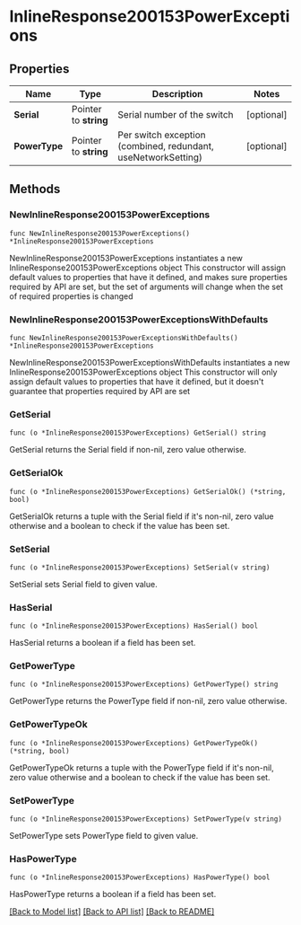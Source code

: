 # InlineResponse200153PowerExceptions

## Properties

Name | Type | Description | Notes
------------ | ------------- | ------------- | -------------
**Serial** | Pointer to **string** | Serial number of the switch | [optional] 
**PowerType** | Pointer to **string** | Per switch exception (combined, redundant, useNetworkSetting) | [optional] 

## Methods

### NewInlineResponse200153PowerExceptions

`func NewInlineResponse200153PowerExceptions() *InlineResponse200153PowerExceptions`

NewInlineResponse200153PowerExceptions instantiates a new InlineResponse200153PowerExceptions object
This constructor will assign default values to properties that have it defined,
and makes sure properties required by API are set, but the set of arguments
will change when the set of required properties is changed

### NewInlineResponse200153PowerExceptionsWithDefaults

`func NewInlineResponse200153PowerExceptionsWithDefaults() *InlineResponse200153PowerExceptions`

NewInlineResponse200153PowerExceptionsWithDefaults instantiates a new InlineResponse200153PowerExceptions object
This constructor will only assign default values to properties that have it defined,
but it doesn't guarantee that properties required by API are set

### GetSerial

`func (o *InlineResponse200153PowerExceptions) GetSerial() string`

GetSerial returns the Serial field if non-nil, zero value otherwise.

### GetSerialOk

`func (o *InlineResponse200153PowerExceptions) GetSerialOk() (*string, bool)`

GetSerialOk returns a tuple with the Serial field if it's non-nil, zero value otherwise
and a boolean to check if the value has been set.

### SetSerial

`func (o *InlineResponse200153PowerExceptions) SetSerial(v string)`

SetSerial sets Serial field to given value.

### HasSerial

`func (o *InlineResponse200153PowerExceptions) HasSerial() bool`

HasSerial returns a boolean if a field has been set.

### GetPowerType

`func (o *InlineResponse200153PowerExceptions) GetPowerType() string`

GetPowerType returns the PowerType field if non-nil, zero value otherwise.

### GetPowerTypeOk

`func (o *InlineResponse200153PowerExceptions) GetPowerTypeOk() (*string, bool)`

GetPowerTypeOk returns a tuple with the PowerType field if it's non-nil, zero value otherwise
and a boolean to check if the value has been set.

### SetPowerType

`func (o *InlineResponse200153PowerExceptions) SetPowerType(v string)`

SetPowerType sets PowerType field to given value.

### HasPowerType

`func (o *InlineResponse200153PowerExceptions) HasPowerType() bool`

HasPowerType returns a boolean if a field has been set.


[[Back to Model list]](../README.md#documentation-for-models) [[Back to API list]](../README.md#documentation-for-api-endpoints) [[Back to README]](../README.md)


